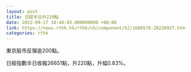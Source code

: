```yaml
---
layout: post
title: 日股半日升220點
date: 2022-09-27 10:44:03.000000000 +08:00
link: https://news.rthk.hk/rthk/ch/component/k2/1668578-20220927.htm
categories: rthk
---
```


東京股市反彈逾200點。

日經指數半日收報26651點，升220點，升幅0.83%。

